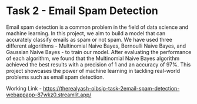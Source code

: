 # Task 2 - Email Spam Detection
Email spam detection is a common problem in the field of data science and machine learning. In this project, we aim to build a model that can accurately classify emails as spam or not spam. We have used three different algorithms - Multinomial Naive Bayes, Bernoulli Naive Bayes, and Gaussian Naive Bayes - to train our model. After evaluating the performance of each algorithm, we found that the Multinomial Naive Bayes algorithm achieved the best results with a precision of 1 and an accuracy of 97%. This project showcases the power of machine learning in tackling real-world problems such as email spam detection. 

Working Link - https://therealyash-oibsip-task-2email-spam-detection-webappapp-87wkz0.streamlit.app/
